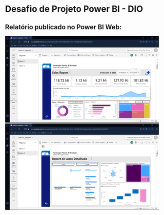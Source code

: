 # Desafio de Projeto Power BI - DIO

## Relatório publicado no Power BI Web:

<img src="/publicados_powerbi_web/relatorio_pg_01.png">

<img src="/publicados_powerbi_web/relatorio_pg_02.png">
